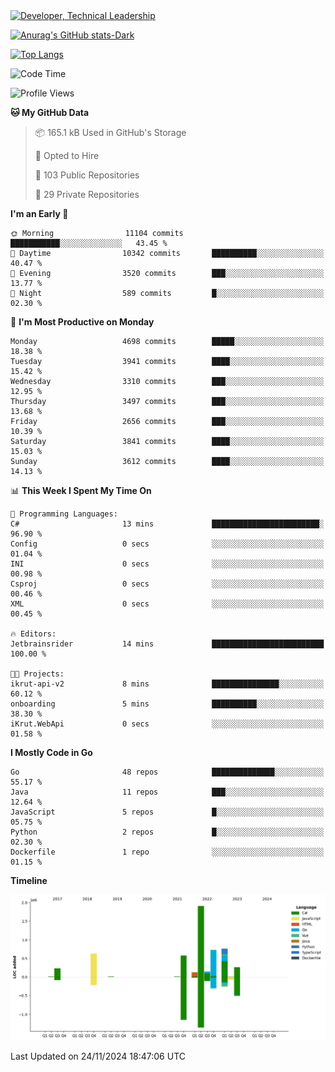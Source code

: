 <div>
  <a href="https://www.linkedin.com/in/arielpineiro/" target="_blank" rel="nofollow noopener noreferrer">
    <img src="https://img.shields.io/badge/-LinkedIn-%230077B5?style=for-the-badge&logo=linkedin&logoColor=white" alt="Developer, Technical Leadership" title="Ariel Piñeiro">
  </a>
</div>

[![Anurag's GitHub stats-Dark](https://github-readme-stats.vercel.app/api?username=arielsrv&show_icons=true&theme=dark#gh-dark-mode-only)](https://github.com/anuraghazra/github-readme-stats#gh-dark-mode-only)

[![Top Langs](https://github-readme-stats.vercel.app/api/top-langs/?username=arielsrv&layout=compact&langs_count=10&theme=dark#gh-dark-mode-only)](https://github.com/anuraghazra/github-readme-stats&theme=dark#gh-dark-mode-only)

<!--START_SECTION:waka-->
![Code Time](http://img.shields.io/badge/Code%20Time-1%2C107%20hrs%2035%20mins-blue)

![Profile Views](http://img.shields.io/badge/Profile%20Views-1-blue)

**🐱 My GitHub Data** 

> 📦 165.1 kB Used in GitHub's Storage 
 > 
> 💼 Opted to Hire
 > 
> 📜 103 Public Repositories 
 > 
> 🔑 29 Private Repositories 
 > 
**I'm an Early 🐤** 

```text
🌞 Morning                11104 commits       ███████████░░░░░░░░░░░░░░   43.45 % 
🌆 Daytime                10342 commits       ██████████░░░░░░░░░░░░░░░   40.47 % 
🌃 Evening                3520 commits        ███░░░░░░░░░░░░░░░░░░░░░░   13.77 % 
🌙 Night                  589 commits         █░░░░░░░░░░░░░░░░░░░░░░░░   02.30 % 
```
📅 **I'm Most Productive on Monday** 

```text
Monday                   4698 commits        █████░░░░░░░░░░░░░░░░░░░░   18.38 % 
Tuesday                  3941 commits        ████░░░░░░░░░░░░░░░░░░░░░   15.42 % 
Wednesday                3310 commits        ███░░░░░░░░░░░░░░░░░░░░░░   12.95 % 
Thursday                 3497 commits        ███░░░░░░░░░░░░░░░░░░░░░░   13.68 % 
Friday                   2656 commits        ███░░░░░░░░░░░░░░░░░░░░░░   10.39 % 
Saturday                 3841 commits        ████░░░░░░░░░░░░░░░░░░░░░   15.03 % 
Sunday                   3612 commits        ████░░░░░░░░░░░░░░░░░░░░░   14.13 % 
```


📊 **This Week I Spent My Time On** 

```text
💬 Programming Languages: 
C#                       13 mins             ████████████████████████░   96.90 % 
Config                   0 secs              ░░░░░░░░░░░░░░░░░░░░░░░░░   01.04 % 
INI                      0 secs              ░░░░░░░░░░░░░░░░░░░░░░░░░   00.98 % 
Csproj                   0 secs              ░░░░░░░░░░░░░░░░░░░░░░░░░   00.46 % 
XML                      0 secs              ░░░░░░░░░░░░░░░░░░░░░░░░░   00.45 % 

🔥 Editors: 
Jetbrainsrider           14 mins             █████████████████████████   100.00 % 

🐱‍💻 Projects: 
ikrut-api-v2             8 mins              ███████████████░░░░░░░░░░   60.12 % 
onboarding               5 mins              ██████████░░░░░░░░░░░░░░░   38.30 % 
iKrut.WebApi             0 secs              ░░░░░░░░░░░░░░░░░░░░░░░░░   01.58 % 
```

**I Mostly Code in Go** 

```text
Go                       48 repos            ██████████████░░░░░░░░░░░   55.17 % 
Java                     11 repos            ███░░░░░░░░░░░░░░░░░░░░░░   12.64 % 
JavaScript               5 repos             █░░░░░░░░░░░░░░░░░░░░░░░░   05.75 % 
Python                   2 repos             █░░░░░░░░░░░░░░░░░░░░░░░░   02.30 % 
Dockerfile               1 repo              ░░░░░░░░░░░░░░░░░░░░░░░░░   01.15 % 
```



**Timeline**

![Lines of Code chart](https://raw.githubusercontent.com/arielsrv/arielsrv/main/assets/bar_graph.png)


 Last Updated on 24/11/2024 18:47:06 UTC
<!--END_SECTION:waka-->
